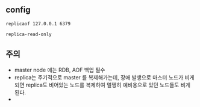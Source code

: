 ## config
```
replicaof 127.0.0.1 6379
```

```
replica-read-only
```

## 주의
- master node 에는 RDB, AOF 백업 필수
- replica는 주기적으로 master 를 복제해가는데, 장애 발생으로 마스터 노드가 비게되면 replica도 비어있는 노드를 복제하여 멀쩡히 예비용으로 있던 노드들도 비게 된다.
- 
